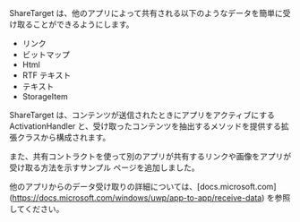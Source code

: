 ﻿ShareTarget は、他のアプリによって共有される以下のようなデータを簡単に受け取ることができるようにします。

  * リンク
  * ビットマップ
  * Html
  * RTF テキスト
  * テキスト
  * StorageItem

ShareTarget は、コンテンツが送信されたときにアプリをアクティブにする ActivationHandler と、受け取ったコンテンツを抽出するメソッドを提供する拡張クラスから構成されます。

また、共有コントラクトを使って別のアプリが共有するリンクや画像をアプリが受け取る方法を示すサンプル ページを追加しました。

他のアプリからのデータ受け取りの詳細については、[docs.microsoft.com] (https://docs.microsoft.com/windows/uwp/app-to-app/receive-data) を参照してください。